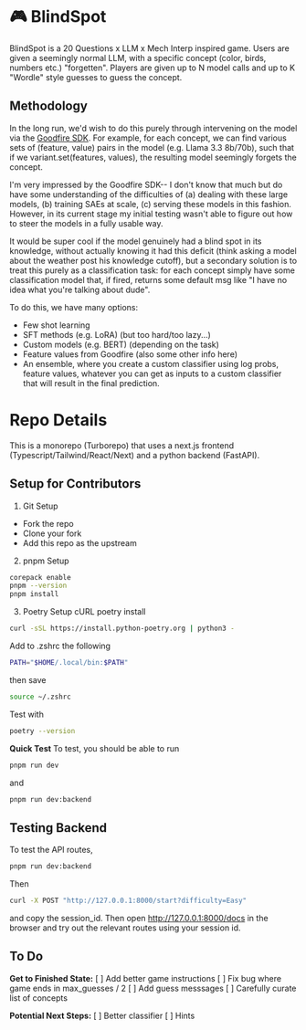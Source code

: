 # 🎮 BlindSpot

BlindSpot is a 20 Questions x LLM x Mech Interp inspired game. Users are given a seemingly normal LLM, with a specific concept (color, birds, numbers etc.) "forgetten". Players are given up to N model calls and up to K "Wordle" style guesses to guess the concept. 

## Methodology 
In the long run, we'd wish to do this purely through intervening on the model via the [Goodfire SDK](https://docs.goodfire.ai/quickstart#advanced-look-at-a-features-nearest-neighbors). For example, for each concept, we can find various sets of (feature, value) pairs in the model (e.g. Llama 3.3 8b/70b), such that if we variant.set(features, values), the resulting model seemingly forgets the concept. 

I'm very impressed by the Goodfire SDK-- I don't know that much but do have some understanding of the difficulties of (a) dealing with these large models, (b) training SAEs at scale, (c) serving these models in this fashion. However, in its current stage my initial testing wasn't able to figure out how to steer the models in a fully usable way.

It would be super cool if the model genuinely had a blind spot in its knowledge, without actually knowing it had this deficit (think asking a model about the weather post his knowledge cutoff), but a secondary solution is to treat this purely as a classification task: for each concept simply have some classification model that, if fired, returns some default msg like "I have no idea what you're talking about dude".

To do this, we have many options:
- Few shot learning 
- SFT methods (e.g. LoRA) (but too hard/too lazy...)
- Custom models (e.g. BERT) (depending on the task)
- Feature values from Goodfire (also some other info here)
- An ensemble, where you create a custom classifier using log probs, feature values, whatever you can get as inputs to a custom classifier that will result in the final prediction.

# Repo Details

This is a monorepo (Turborepo) that uses a next.js frontend (Typescript/Tailwind/React/Next) and a python backend (FastAPI).

## Setup for Contributors 
1. Git Setup
- Fork the repo
- Clone your fork 
- Add this repo as the upstream 
2. pnpm Setup
```bash
corepack enable 
pnpm --version 
pnpm install
```
3. Poetry Setup
cURL poetry install
```bash
curl -sSL https://install.python-poetry.org | python3 -
```
Add to .zshrc the following 
```bash 
PATH="$HOME/.local/bin:$PATH"
```
then save
```bash 
source ~/.zshrc
```
Test with
```bash
poetry --version
```
**Quick Test**
To test, you should be able to run
```bash
pnpm run dev
```
and 
```bash
pnpm run dev:backend
```

## Testing Backend
To test the API routes, 
```bash
pnpm run dev:backend
```
Then 
```bash
curl -X POST "http://127.0.0.1:8000/start?difficulty=Easy"
```
and copy the session_id. Then open http://127.0.0.1:8000/docs in the browser and try out the relevant routes using your session id. 

## To Do 

**Get to Finished State:**
[ ] Add better game instructions
[ ] Fix bug where game ends in max_guesses / 2 
[ ] Add guess messsages 
[ ] Carefully curate list of concepts 

**Potential Next Steps:**
[ ] Better classifier 
[ ] Hints 
